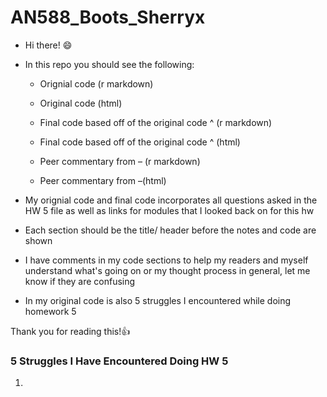 # AN588_Boots_Sherryx

-   Hi there! 😄

-   In this repo you should see the following:

    -   Orignial code (r markdown)

    -   Original code (html)

    -   Final code based off of the original code \^ (r markdown)

    -   Final code based off of the original code \^ (html)

    -   Peer commentary from – (r markdown)

    -   Peer commentary from –(html)

-   My orignial code and final code incorporates all questions asked in the HW 5 file as well as links for modules that I looked back on for this hw

-   Each section should be the title/ header before the notes and code are shown

-   I have comments in my code sections to help my readers and myself understand what's going on or my thought process in general, let me know if they are confusing

-   In my original code is also 5 struggles I encountered while doing homework 5

Thank you for reading this!👍

### 5 Struggles I Have Encountered Doing HW 5

1.  
